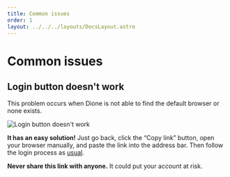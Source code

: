 ```yaml
---
title: Common issues
order: 1
layout: ../../../layouts/DocsLayout.astro
---
```


# Common issues

## Login button doesn't work
This problem occurs when Dione is not able to find the default browser or none exists.

![Login button doesn't work](/images/login-button-doesnt-work.png)

**It has an easy solution!** Just go back, click the “Copy link” button, open your browser manually, and paste the link into the address bar. Then follow the login process as [usual](/docs/getting-started/first-steps#login).

<div class="bg-orange-300/10 rounded backdrop-blur-3xl p-4 text-sm text-neutral-300">
  <strong>Never share this link with anyone.</strong> It could put your account at risk.
</div>